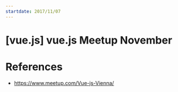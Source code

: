 ```yaml
---
startdate: 2017/11/07
---
```

# [vue.js] vue.js Meetup November

# References
* https://www.meetup.com/Vue-js-Vienna/
